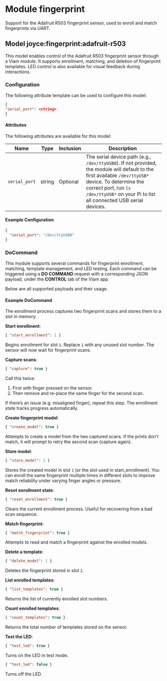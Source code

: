 # Module fingerprint

Support for the Adafruit R503 fingerprint sensor, used to enroll and match fingerprints via UART.

## Model joyce:fingerprint:adafruit-r503

This model enables control of the Adafruit R503 fingerprint sensor through a Viam module. It supports enrollment, matching, and deletion of fingerprint templates. LED control is also available for visual feedback during interactions.

### Configuration

The following attribute template can be used to configure this model:

```json
{
"serial_port": <string>
}
```

#### Attributes

The following attributes are available for this model:

| Name          | Type   | Inclusion | Description                                                                                                                                                                                                                                     |
| ------------- | ------ | --------- | ----------------------------------------------------------------------------------------------------------------------------------------------------------------------------------------------------------------------------------------------- |
| `serial_port` | string | Optional  | The serial device path (e.g., `/dev/ttyUSB0`). If not provided, the module will default to the first available `/dev/ttyUSB*` device. To determine the correct port, run `ls /dev/ttyUSB*` on your Pi to list all connected USB serial devices. |

#### Example Configuration

```json
{
  "serial_port": "/dev/ttyUSB0"
}
```

### DoCommand

This module supports several commands for fingerprint enrollment, matching, template management, and LED testing. Each command can be triggered using a **DO COMMAND** request with a corresponding JSON payload, under the **CONTROL** tab of the Viam app.

Below are all supported payloads and their usage.

#### Example DoCommand

The enrollment process captures two fingerprint scans and stores them to a slot in memory.

**Start enrollment**:

```json
{ "start_enrollment": 1 }
```

Begins enrollment for slot `1`. Replace `1` with any unused slot number. The sensor will now wait for fingerprint scans.

**Capture scans**:

```json
{ "capture": true }
```

Call this twice:

1. First with finger pressed on the sensor.
1. Then remove and re-place the same finger for the second scan.

If there’s an issue (e.g. misaligned finger), repeat this step. The enrollment state tracks progress automatically.

**Create fingerprint model**:

```json
{ "create_model": true }
```

Attempts to create a model from the two captured scans. If the prints don't match, it will prompt to retry the second scan (capture again).

**Store model**:

```json
{ "store_model": 1 }
```

Stores the created model in slot `1` (or the slot used in start_enrollment). You can enroll the same fingerprint multiple times in different slots to improve match reliability under varying finger angles or pressure.

**Reset enrollment state**:

```json
{ "reset_enrollment": true }
```

Clears the current enrollment process. Useful for recovering from a bad scan sequence.

**Match fingerprint**:

```json
{ "match_fingerprint": true }
```

Attempts to read and match a fingerprint against the enrolled models.

**Delete a template**:

```json
{ "delete_model": 1 }
```

Deletes the fingerprint stored in slot `1`.

**List enrolled templates**:

```json
{ "list_templates": true }
```

Returns the list of currently enrolled slot numbers.

**Count enrolled templates**:

```json
{ "count_templates": true }
```

Returns the total number of templates stored on the sensor.

**Test the LED**:

```json
{ "test_led": true }
```

Turns on the LED in test mode.

```json
{ "test_led": false }
```

Turns off the LED.
